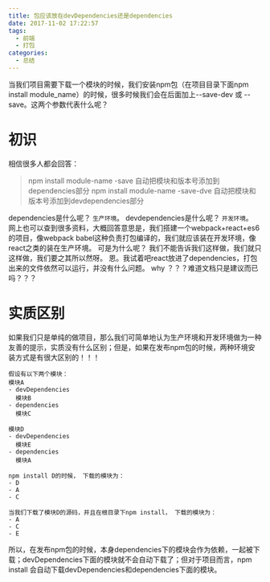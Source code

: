 ```yaml
---
title: 包应该放在devDependencies还是dependencies
date: 2017-11-02 17:22:57
tags:
  - 前端
  - 打包
categories:
  - 总结
---
```


当我们项目需要下载一个模块的时候，我们安装npm包（在项目目录下面npm install module_name）的时候，很多时候我们会在后面加上--save-dev 或 --save。这两个参数代表什么呢？

# 初识
  相信很多人都会回答：
> npm install module-name -save 自动把模块和版本号添加到dependencies部分
npm install module-name -save-dve 自动把模块和版本号添加到devdependencies部分

<!-- more -->

dependencies是什么呢？ `生产环境`。
devdependencies是什么呢？ `开发环境`。
网上也可以查到很多资料，大概回答意思是，我们搭建一个webpack+react+es6的项目，像webpack babel这种负责打包编译的，我们就应该装在开发环境，像react之类的装在生产环境。
可是为什么呢？
我们不能告诉我们这样做，我们就只这样做，我们要之其所以然呀。
恩。我试着吧react放进了dependencies，打包出来的文件依然可以运行，并没有什么问题。
why ？？？难道文档只是建议而已吗？？？

# 实质区别
如果我们只是单纯的做项目，那么我们可简单地认为生产环境和开发环境做为一种友善的提示，实质没有什么区别；但是，如果在发布npm包的时候，两种环境安装方式是有很大区别的！！！
```
假设有以下两个模块：
模块A
- devDependencies
  模块B
- dependencies
  模块C

模块D
- devDependencies
  模块E
- dependencies
  模块A

npm install D的时候， 下载的模块为：
- D
- A
- C

当我们下载了模块D的源码，并且在根目录下npm install， 下载的模块为：
- A
- C
- E
```
所以，在发布npm包的时候，本身dependencies下的模块会作为依赖，一起被下载；devDependencies下面的模块就不会自动下载了；但对于项目而言，npm install 会自动下载devDependencies和dependencies下面的模块。